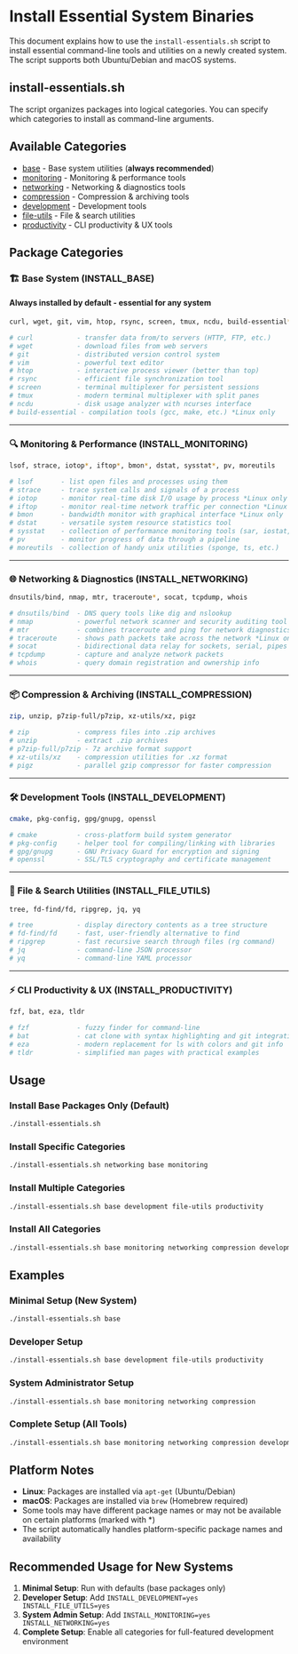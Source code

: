 # Install Essential System Binaries

This document explains how to use the `install-essentials.sh` script to install essential command-line tools and utilities on a newly created system. The script supports both Ubuntu/Debian and macOS systems.

## install-essentials.sh

The script organizes packages into logical categories. You can specify which categories to install as command-line arguments.

## Available Categories

- [base](#️-base-system-install_base) - Base system utilities (**always recommended**)
- [monitoring](#-monitoring--performance-install_monitoring) - Monitoring & performance tools
- [networking](#-networking--diagnostics-install_networking) - Networking & diagnostics tools
- [compression](#-compression--archiving-install_compression) - Compression & archiving tools
- [development](#️-development-tools-install_development) - Development tools
- [file-utils](#-file--search-utilities-install_file_utils) - File & search utilities
- [productivity](#-cli-productivity--ux-install_productivity) - CLI productivity & UX tools

## Package Categories

### 🏗️ Base System (INSTALL_BASE)

#### **Always installed by default - essential for any system**

```bash
curl, wget, git, vim, htop, rsync, screen, tmux, ncdu, build-essential*
```

```bash
# curl           - transfer data from/to servers (HTTP, FTP, etc.)
# wget           - download files from web servers
# git            - distributed version control system
# vim            - powerful text editor
# htop           - interactive process viewer (better than top)
# rsync          - efficient file synchronization tool
# screen         - terminal multiplexer for persistent sessions
# tmux           - modern terminal multiplexer with split panes
# ncdu           - disk usage analyzer with ncurses interface
# build-essential - compilation tools (gcc, make, etc.) *Linux only
```

---

### 🔍 Monitoring & Performance (INSTALL_MONITORING)

```bash
lsof, strace, iotop*, iftop*, bmon*, dstat, sysstat*, pv, moreutils
```

```bash
# lsof       - list open files and processes using them
# strace     - trace system calls and signals of a process
# iotop      - monitor real-time disk I/O usage by process *Linux only
# iftop      - monitor real-time network traffic per connection *Linux only
# bmon       - bandwidth monitor with graphical interface *Linux only
# dstat      - versatile system resource statistics tool
# sysstat    - collection of performance monitoring tools (sar, iostat, etc.) *Linux only
# pv         - monitor progress of data through a pipeline
# moreutils  - collection of handy unix utilities (sponge, ts, etc.)
```

---

### 🌐 Networking & Diagnostics (INSTALL_NETWORKING)

```bash
dnsutils/bind, nmap, mtr, traceroute*, socat, tcpdump, whois
```

```bash
# dnsutils/bind  - DNS query tools like dig and nslookup
# nmap           - powerful network scanner and security auditing tool
# mtr            - combines traceroute and ping for network diagnostics
# traceroute     - shows path packets take across the network *Linux only
# socat          - bidirectional data relay for sockets, serial, pipes
# tcpdump        - capture and analyze network packets
# whois          - query domain registration and ownership info
```

---

### 📦 Compression & Archiving (INSTALL_COMPRESSION)

```bash
zip, unzip, p7zip-full/p7zip, xz-utils/xz, pigz
```

```bash
# zip            - compress files into .zip archives
# unzip          - extract .zip archives
# p7zip-full/p7zip - 7z archive format support
# xz-utils/xz    - compression utilities for .xz format
# pigz           - parallel gzip compressor for faster compression
```

---

### 🛠️ Development Tools (INSTALL_DEVELOPMENT)

```bash
cmake, pkg-config, gpg/gnupg, openssl
```

```bash
# cmake          - cross-platform build system generator
# pkg-config     - helper tool for compiling/linking with libraries
# gpg/gnupg      - GNU Privacy Guard for encryption and signing
# openssl        - SSL/TLS cryptography and certificate management
```

---

### 📂 File & Search Utilities (INSTALL_FILE_UTILS)

```bash
tree, fd-find/fd, ripgrep, jq, yq
```

```bash
# tree           - display directory contents as a tree structure
# fd-find/fd     - fast, user-friendly alternative to find
# ripgrep        - fast recursive search through files (rg command)
# jq             - command-line JSON processor
# yq             - command-line YAML processor
```

---

### ⚡ CLI Productivity & UX (INSTALL_PRODUCTIVITY)

```bash
fzf, bat, eza, tldr
```

```bash
# fzf            - fuzzy finder for command-line
# bat            - cat clone with syntax highlighting and git integration
# eza            - modern replacement for ls with colors and git info
# tldr           - simplified man pages with practical examples
```

## Usage

### Install Base Packages Only (Default)

```bash
./install-essentials.sh
```

### Install Specific Categories

```bash
./install-essentials.sh networking base monitoring
```

### Install Multiple Categories

```bash
./install-essentials.sh base development file-utils productivity
```

### Install All Categories

```bash
./install-essentials.sh base monitoring networking compression development file-utils productivity
```

## Examples

### Minimal Setup (New System)

```bash
./install-essentials.sh base
```

### Developer Setup

```bash
./install-essentials.sh base development file-utils productivity
```

### System Administrator Setup

```bash
./install-essentials.sh base monitoring networking compression
```

### Complete Setup (All Tools)

```bash
./install-essentials.sh base monitoring networking compression development file-utils productivity
```

## Platform Notes

- **Linux**: Packages are installed via `apt-get` (Ubuntu/Debian)
- **macOS**: Packages are installed via `brew` (Homebrew required)
- Some tools may have different package names or may not be available on certain platforms (marked with *)
- The script automatically handles platform-specific package names and availability

## Recommended Usage for New Systems

1. **Minimal Setup**: Run with defaults (base packages only)
2. **Developer Setup**: Add `INSTALL_DEVELOPMENT=yes INSTALL_FILE_UTILS=yes`
3. **System Admin Setup**: Add `INSTALL_MONITORING=yes INSTALL_NETWORKING=yes`
4. **Complete Setup**: Enable all categories for full-featured development environment
